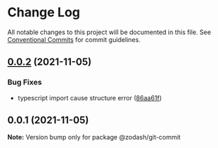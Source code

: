 # Change Log

All notable changes to this project will be documented in this file.
See [Conventional Commits](https://conventionalcommits.org) for commit guidelines.

## [0.0.2](https://github.com/zcorky/zodash/compare/@zodash/git-commit@0.0.1...@zodash/git-commit@0.0.2) (2021-11-05)


### Bug Fixes

* typescript import cause structure error ([86aa61f](https://github.com/zcorky/zodash/commit/86aa61fdf74f10a5c1cc98b17a6f1151f029da15))





## 0.0.1 (2021-11-05)

**Note:** Version bump only for package @zodash/git-commit
